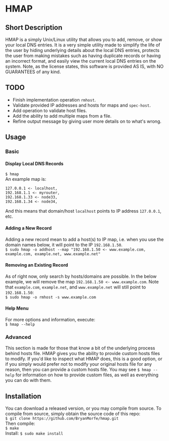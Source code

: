 # HMAP

## Short Description
HMAP is a simply Unix/Linux utility that allows you to add, remove, or show your local DNS entries. It is a very simple utility made to simplify the life of the user by hiding underlying details about the local DNS entries, protects the user from making mistakes such as having duplicate records or having an incorrect format, and easily view the current local DNS entries on the system. Note, as the license states, this software is provided AS IS, with NO GUARANTEES of any kind.

## TODO
- Finish implementation operation `rmhost`.
- Validate provided IP addresses and hosts for maps and `spec-host`.
- Add operation to validate host files.
- Add the ability to add multiple maps from a file.
- Refine output message by giving user more details on to what's wrong.

## Usage

### Basic

#### Display Local DNS Records
`$ hmap`  
An example map is:
```
127.0.0.1 <- localhost,
192.168.1.1 <- myrouter,
192.168.1.33 <- node33,
192.168.1.34 <- node34,
```  
And this means that domain/host `localhost` points to IP address `127.0.0.1`, etc.

#### Adding a New Record
Adding a new record mean to add a host(s) to IP map, i.e. when you use the domain names below, it will point to the IP `192.168.1.50`.  
`$ sudo hmap -o addhost --map "192.168.1.50 <- www.example.com, example.com, example.net, www.example.net"`

#### Removing an Existing Record
As of right now, only search by hosts/domains are possible. In the below example, we will remove the map `192.168.1.50 <- www.example.com`. Note that `example.com`, `example.net`, and `www.example.net` will still point to `192.168.1.50`:  
`$ sudo hmap -o rmhost -s www.example.com`  

#### Help Menu
For more options and information, execute:  
`$ hmap --help`

### Advanced
This section is made for those that know a bit of the underlying process behind hosts file. HMAP gives you the ability to provide custom hosts files to modify. If you'd like to inspect what HMAP does, this is a good option, or if you simply would prefer not to modify your original hosts file for any reason, then you can provide a custom hosts file. You may see `$ hmap --help` for information on how to provide custom files, as well as everything you can do with them.

## Installation
You can download a released version, or you may compile from source. To compile from source, simply obtain the source code of this repo:  
`$ git clone https://github.com/BryanMorfe/hmap.git`  
Then compile:  
`$ make`  
Install:
`$ sudo make install`  

